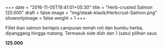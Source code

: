 +++
date = "2016-11-05T19:41:01+05:30"
title = "Herb-crusted Salmon 125.000"
draft = false
image = "img/steak-klasik/Herbcrust-Salmon.png"
showonlyimage = false
weight = 1
+++

Fillet ikan salmon berlapis campuran remah roti dan bumbu herba, dipanggang hingga matang. Termasuk side dish dan 1 (satu) pilihan saus.

**125.000**
